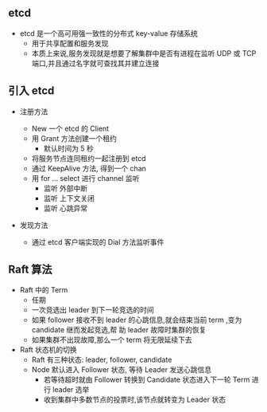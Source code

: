 ## etcd
- etcd 是一个高可用强一致性的分布式 key-value 存储系统
  - 用于共享配置和服务发现
  - 本质上来说,服务发现就是想要了解集群中是否有进程在监听 UDP 或 TCP 端口,并且通过名字就可查找其并建立连接

## 引入 etcd
- 注册方法
  - New 一个 etcd 的 Client
  - 用 Grant 方法创建一个租约
    - 默认时间为 5 秒 
  - 将服务节点连同租约一起注册到 etcd
  - 通过 KeepAlive 方法, 得到一个 chan
  - 用 for ... select 进行 channel 监听
    - 监听 外部中断
    - 监听 上下文关闭
    - 监听 心跳异常

- 发现方法
  - 通过 etcd 客户端实现的 Dial 方法监听事件

## Raft 算法
- Raft 中的 Term
  - 任期
  - 一次竞选出 leader 到下一轮竞选的时间
  - 如果 follower 接收不到 leader 的心跳信息,就会结束当前 term ,变为 candidate 继而发起竞选,帮
    助 leader 故障时集群的恢复
  - 如果集群不出现故障,那么一个 term 将无限延续下去
- Raft 状态机的切换
  - Raft 有三种状态: leader, follower, candidate
  - Node 默认进入 Follower 状态, 等待 Leader 发送心跳信息
    - 若等待超时就由 Follower 转换到 Candidate 状态进入下一轮 Term 进行 leader 选举
    - 收到集群中多数节点的投票时,该节点就转变为 Leader 状态
